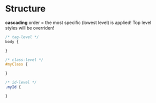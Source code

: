 # Structure


**cascading** order = the most specific (lowest level) is applied! Top level styles will be overriden!

```css
/* tag-level */
body {

}

/* class-level */
#myClass {

}

/* id-level */
.myId {

}

```